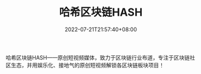 ﻿---
weight: 
title: "哈希区块链HASH"
description: "哈希区块链HASH——原创短视频媒体，致力于区块链行业布道，专注于区块链社区生态，并用娱乐化、接地气的原创短视频解锁各区块链板块项目！"
date: 2022-07-21T21:57:40+08:00
lastmod: 2022-07-21T16:45:40+08:00
draft: false
authors: ["seven"]
featuredImage: "haxiqukuailianhash.jpg"
link: "http://mp.weixin.qq.com/profile?src=3&timestamp=1658307553&ver=1&signature=6VJ-rnYU4yZwXVlLLpXIOTUAWXksb9VYyLMSzI96LXH9XP4DyHjvhG91wfaidHF-NksD9OjYl0J-LRSEE*qDLA=="
tags: ["微信公众号","哈希区块链HASH"]
categories: ["navigation"]
navigation: ["微信公众号"]
lightgallery: true
toc: true
pinned: false
recommend: false
recommend1: false
---
哈希区块链HASH——原创短视频媒体，致力于区块链行业布道，专注于区块链社区生态，并用娱乐化、接地气的原创短视频解锁各区块链板块项目！
